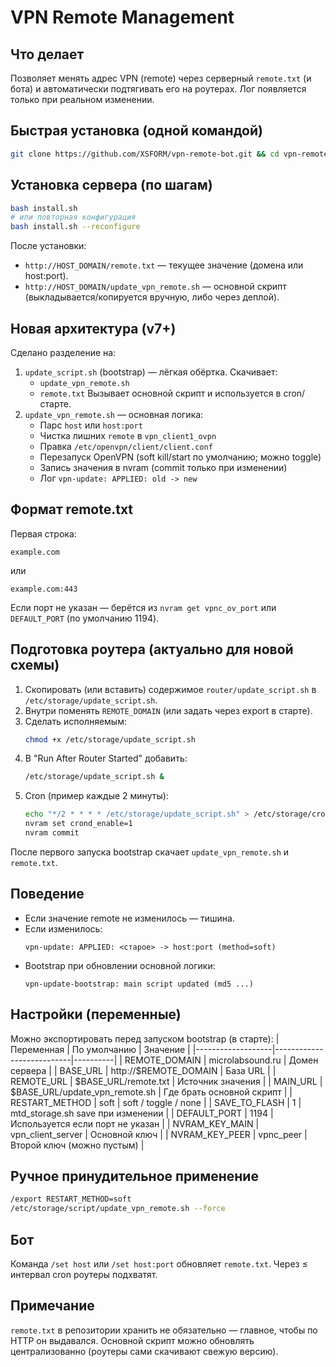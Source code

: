 # VPN Remote Management

## Что делает
Позволяет менять адрес VPN (remote) через серверный `remote.txt` (и бота) и автоматически подтягивать его на роутерах. Лог появляется только при реальном изменении.

## Быстрая установка (одной командой)
```bash
git clone https://github.com/XSFORM/vpn-remote-bot.git && cd vpn-remote-bot && bash install.sh
```

## Установка сервера (по шагам)
```bash
bash install.sh
# или повторная конфигурация
bash install.sh --reconfigure
```

После установки:
- `http://HOST_DOMAIN/remote.txt` — текущее значение (домена или host:port).
- `http://HOST_DOMAIN/update_vpn_remote.sh` — основной скрипт (выкладывается/копируется вручную, либо через деплой).

## Новая архитектура (v7+)
Сделано разделение на:
1. `update_script.sh` (bootstrap) — лёгкая обёртка. Скачивает:
   - `update_vpn_remote.sh`
   - `remote.txt`
   Вызывает основной скрипт и используется в cron/старте.
2. `update_vpn_remote.sh` — основная логика:
   - Парс `host` или `host:port`
   - Чистка лишних `remote` в `vpn_client1_ovpn`
   - Правка `/etc/openvpn/client/client.conf`
   - Перезапуск OpenVPN (soft kill/start по умолчанию; можно toggle)
   - Запись значения в nvram (commit только при изменении)
   - Лог `vpn-update: APPLIED: old -> new`

## Формат remote.txt
Первая строка:
```
example.com
```
или
```
example.com:443
```
Если порт не указан — берётся из `nvram get vpnc_ov_port` или `DEFAULT_PORT` (по умолчанию 1194).

## Подготовка роутера (актуально для новой схемы)
1. Скопировать (или вставить) содержимое `router/update_script.sh` в `/etc/storage/update_script.sh`.
2. Внутри поменять `REMOTE_DOMAIN` (или задать через export в старте).
3. Сделать исполняемым:
   ```sh
   chmod +x /etc/storage/update_script.sh
   ```
4. В "Run After Router Started" добавить:
   ```sh
   /etc/storage/update_script.sh &
   ```
5. Cron (пример каждые 2 минуты):
   ```sh
   echo "*/2 * * * * /etc/storage/update_script.sh" > /etc/storage/cron/crontabs/admin
   nvram set crond_enable=1
   nvram commit
   ```

После первого запуска bootstrap скачает `update_vpn_remote.sh` и `remote.txt`.

## Поведение
- Если значение remote не изменилось — тишина.
- Если изменилось:
  ```
  vpn-update: APPLIED: <старое> -> host:port (method=soft)
  ```
- Bootstrap при обновлении основной логики:
  ```
  vpn-update-bootstrap: main script updated (md5 ...)
  ```

## Настройки (переменные)
Можно экспортировать перед запуском bootstrap (в старте):
| Переменная        | По умолчанию              | Значение |
|-------------------|---------------------------|----------|
| REMOTE_DOMAIN     | microlabsound.ru          | Домен сервера |
| BASE_URL          | http://$REMOTE_DOMAIN     | База URL |
| REMOTE_URL        | $BASE_URL/remote.txt      | Источник значения |
| MAIN_URL          | $BASE_URL/update_vpn_remote.sh | Где брать основной скрипт |
| RESTART_METHOD    | soft                      | soft / toggle / none |
| SAVE_TO_FLASH     | 1                         | mtd_storage.sh save при изменении |
| DEFAULT_PORT      | 1194                      | Используется если порт не указан |
| NVRAM_KEY_MAIN    | vpn_client_server         | Основной ключ |
| NVRAM_KEY_PEER    | vpnc_peer                 | Второй ключ (можно пустым) |

## Ручное принудительное применение
```sh
/export RESTART_METHOD=soft
/etc/storage/script/update_vpn_remote.sh --force
```

## Бот
Команда `/set host` или `/set host:port` обновляет `remote.txt`.
Через ≤ интервал cron роутеры подхватят.

## Примечание
`remote.txt` в репозитории хранить не обязательно — главное, чтобы по HTTP он выдавался. Основной скрипт можно обновлять централизованно (роутеры сами скачивают свежую версию).

